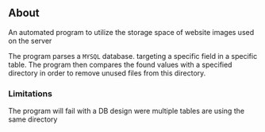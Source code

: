 ## About
An automated program to utilize the storage space of website images used on the server

The program parses a `MYSQL` database. targeting a specific field in a specific table. The program then compares the found values with a specified directory in order to  remove unused files from this directory.

### Limitations
The program will fail with a DB design were multiple tables are using the same directory